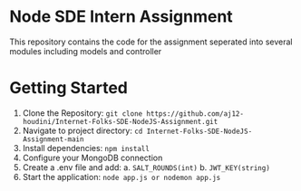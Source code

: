 # Node SDE Intern Assignment

This repository contains the code for the assignment seperated into several modules including models and controller

# Getting Started

1. Clone the Repository: `git clone https://github.com/aj12-houdini/Internet-Folks-SDE-NodeJS-Assignment.git`
2. Navigate to project directory: `cd Internet-Folks-SDE-NodeJS-Assignment-main`
3. Install dependencies: `npm install`
4. Configure your MongoDB connection
5. Create a .env file and add:
   a. `SALT_ROUNDS(int)`
   b. `JWT_KEY(string)`
6. Start the application: `node app.js or nodemon app.js`


